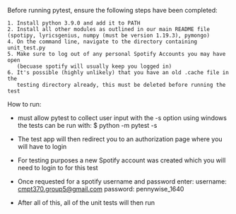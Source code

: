 Before running pytest, ensure the following steps have been completed: 

    1. Install python 3.9.0 and add it to PATH
    2. Install all other modules as outlined in our main README file (spotipy, lyricsgenius, numpy (must be version 1.19.3), pymongo)
    4. On the command line, navigate to the directory containing unit_test.py
    5. Make sure to log out of any personal Spotify Accounts you may have open
       (becuase spotify will usually keep you logged in)
    6. It's possible (highly unlikely) that you have an old .cache file in the 
       testing directory already, this must be deleted before running the test

How to run:
 - must allow pytest to collect user input with the -s option
  using windows the tests can be run with: 
    $ python -m pytest -s

 - The test app will then redirect you to an authorization page
   where you will have to login

 - For testing purposes a new Spotify account was created which you
   will need to login to for this test

 - Once requested for a spotify username and password enter:
    username: cmpt370.group5@gmail.com
    password: pennywise_1640

 - After all of this, all of the unit tests will then run